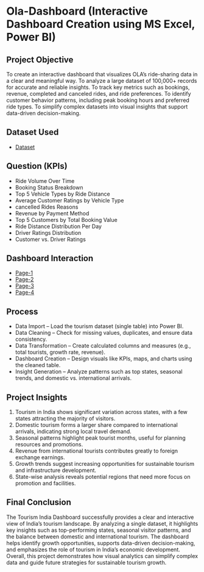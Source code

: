 # Ola-Dashboard (Interactive Dashboard Creation using MS Excel, Power BI)
## Project Objective
To create an interactive dashboard that visualizes OLA’s ride-sharing data in a clear and meaningful way.
To analyze a large dataset of 100,000+ records for accurate and reliable insights.
To track key metrics such as bookings, revenue, completed and canceled rides, and ride preferences.
To identify customer behavior patterns, including peak booking hours and preferred ride types.
To simplify complex datasets into visual insights that support data-driven decision-making.

## Dataset Used
- <a href="https://github.com/KritikTandon/Ola_Dashboard/blob/main/Bookings-100000-Rows.xlsx">Dataset</a>

## Question (KPIs)
-	 Ride Volume Over Time
-  Booking Status Breakdown
-  Top 5 Vehicle Types by Ride Distance
-  Average Customer Ratings by Vehicle Type
-  cancelled Rides Reasons
-  Revenue by Payment Method
-  Top 5 Customers by Total Booking Value
-  Ride Distance Distribution Per Day
-  Driver Ratings Distribution
-  Customer vs. Driver Ratings

## Dashboard Interaction
-	<a href= "https://github.com/KritikTandon/Indian_Tourism_Dashboard/blob/main/Page-1.png">Page-1</a>
-	<a href= "https://github.com/KritikTandon/Indian_Tourism_Dashboard/blob/main/Page-2.png">Page-2</a>
-	<a href= "https://github.com/KritikTandon/Indian_Tourism_Dashboard/blob/main/Page-3.png">Page-3</a>
-	<a href= "https://github.com/KritikTandon/Indian_Tourism_Dashboard/blob/main/Page-4.png">Page-4</a>

## Process
-	Data Import – Load the tourism dataset (single table) into Power BI.
-	Data Cleaning – Check for missing values, duplicates, and ensure data consistency.
-	Data Transformation – Create calculated columns and measures (e.g., total tourists, growth rate, revenue).
-	Dashboard Creation – Design visuals like KPIs, maps, and charts using the cleaned table.
-	Insight Generation – Analyze patterns such as top states, seasonal trends, and domestic vs. international arrivals.

## Project Insights
1.	Tourism in India shows significant variation across states, with a few states attracting the majority of visitors.
2.	Domestic tourism forms a larger share compared to international arrivals, indicating strong local travel demand.
3.	Seasonal patterns highlight peak tourist months, useful for planning resources and promotions.
4.	Revenue from international tourists contributes greatly to foreign exchange earnings.
5.	Growth trends suggest increasing opportunities for sustainable tourism and infrastructure development.
6.	State-wise analysis reveals potential regions that need more focus on promotion and facilities.

## Final Conclusion
The Tourism India Dashboard successfully provides a clear and interactive view of India’s tourism landscape. By analyzing a single dataset, it highlights key insights such as top-performing states, seasonal visitor patterns, and the balance between domestic and international tourism. The dashboard helps identify growth opportunities, supports data-driven decision-making, and emphasizes the role of tourism in India’s economic development. Overall, this project demonstrates how visual analytics can simplify complex data and guide future strategies for sustainable tourism growth.
